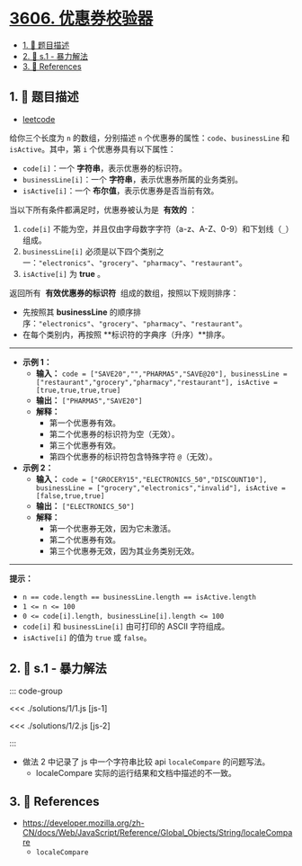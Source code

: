 # [3606. 优惠券校验器](https://github.com/tnotesjs/TNotes.leetcode/tree/main/notes/3606.%20%E4%BC%98%E6%83%A0%E5%88%B8%E6%A0%A1%E9%AA%8C%E5%99%A8)

<!-- region:toc -->

- [1. 📝 题目描述](#1--题目描述)
- [2. 🎯 s.1 - 暴力解法](#2--s1---暴力解法)
- [3. 🔗 References](#3--references)

<!-- endregion:toc -->

## 1. 📝 题目描述

- [leetcode](https://leetcode.cn/problems/coupon-code-validator/)

给你三个长度为 `n` 的数组，分别描述 `n` 个优惠券的属性：`code`、`businessLine` 和 `isActive`。其中，第 `i` 个优惠券具有以下属性：

- `code[i]`：一个 **字符串**，表示优惠券的标识符。
- `businessLine[i]`：一个 **字符串**，表示优惠券所属的业务类别。
- `isActive[i]`：一个 **布尔值**，表示优惠券是否当前有效。

当以下所有条件都满足时，优惠券被认为是  **有效的** ：

1. `code[i]` 不能为空，并且仅由字母数字字符（a-z、A-Z、0-9）和下划线（`_`）组成。
2. `businessLine[i]` 必须是以下四个类别之一：`"electronics"`、`"grocery"`、`"pharmacy"`、`"restaurant"`。
3. `isActive[i]` 为 **true** 。

返回所有  **有效优惠券的标识符**  组成的数组，按照以下规则排序：

- 先按照其 **businessLine** 的顺序排序：`"electronics"`、`"grocery"`、`"pharmacy"`、`"restaurant"`。
- 在每个类别内，再按照 **标识符的字典序（升序）**排序。

---

- **示例 1：**
  - **输入：** `code = ["SAVE20","","PHARMA5","SAVE@20"], businessLine = ["restaurant","grocery","pharmacy","restaurant"], isActive = [true,true,true,true]`
  - **输出：** `["PHARMA5","SAVE20"]`
  - **解释：**
    - 第一个优惠券有效。
    - 第二个优惠券的标识符为空（无效）。
    - 第三个优惠券有效。
    - 第四个优惠券的标识符包含特殊字符 `@`（无效）。
- **示例 2：**
  - **输入：** `code = ["GROCERY15","ELECTRONICS_50","DISCOUNT10"], businessLine = ["grocery","electronics","invalid"], isActive = [false,true,true]`
  - **输出：** `["ELECTRONICS_50"]`
  - **解释：**
    - 第一个优惠券无效，因为它未激活。
    - 第二个优惠券有效。
    - 第三个优惠券无效，因为其业务类别无效。

---

**提示：**

- `n == code.length == businessLine.length == isActive.length`
- `1 <= n <= 100`
- `0 <= code[i].length, businessLine[i].length <= 100`
- `code[i]` 和 `businessLine[i]` 由可打印的 ASCII 字符组成。
- `isActive[i]` 的值为 `true` 或 `false`。

## 2. 🎯 s.1 - 暴力解法

::: code-group

<<< ./solutions/1/1.js [js-1]

<<< ./solutions/1/2.js [js-2]

:::

- 做法 2 中记录了 js 中一个字符串比较 api `localeCompare` 的问题写法。
  - localeCompare 实际的运行结果和文档中描述的不一致。

## 3. 🔗 References

- https://developer.mozilla.org/zh-CN/docs/Web/JavaScript/Reference/Global_Objects/String/localeCompare
  - `localeCompare`
